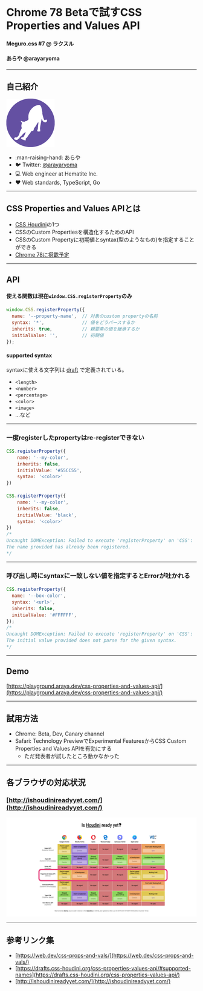 # Chrome 78 Betaで試すCSS Properties and Values API

#### Meguro.css #7 @ ラクスル

#### あらや @arayaryoma

---

## 自己紹介
![avatar](./images/profile-icon.png)
- :man-raising-hand: あらや
- :bird: Twitter: [@arayaryoma](https://twitter.com/arayaryoma)
- :computer: Web engineer at Hematite Inc.
- :heart: Web standards, TypeScript, Go

---

## CSS Properties and Values APIとは
- [CSS Houdini](https://drafts.css-houdini.org/)の1つ
- CSSのCustom Propertiesを構造化するためのAPI
- CSSのCustom Propertyに初期値とsyntax(型のようなもの)を指定することができる
- [Chrome 78に搭載予定](https://blog.chromium.org/2019/09/chrome-78-beta-new-houdini-api-native.html)

---

## API
#### 使える関数は現在`window.CSS.registerProperty`のみ
```javascript
window.CSS.registerProperty({
  name: '--property-name',  // 対象のcustom propertyの名前
  syntax: '*',              // 値をどうパースするか
  inherits: true,           // 親要素の値を継承するか
  initialValue: '',         // 初期値
});
```

#### supported syntax
syntaxに使える文字列は
[draft](https://drafts.css-houdini.org/css-properties-values-api/#supported-names)
で定義されている。

- `<length>`
- `<number>`
- `<percentage>`
- `<color>`
- `<image>`
- ...など

---

### 一度registerしたpropertyはre-registerできない

```javascript
CSS.registerProperty({
    name: '--my-color',
    inherits: false,
    initialValue: '#55CC55',
    syntax: '<color>'
})

CSS.registerProperty({
    name: '--my-color',
    inherits: false,
    initialValue: 'black',
    syntax: '<color>'
})
/*
Uncaught DOMException: Failed to execute 'registerProperty' on 'CSS':
The name provided has already been registered.
*/
```

---

### 呼び出し時にsyntaxに一致しない値を指定するとErrorが吐かれる
```javascript
CSS.registerProperty({
  name: '--box-color',
  syntax: '<url>',
  inherits: false,
  initialValue: '#FFFFFF',
});
/*
Uncaught DOMException: Failed to execute 'registerProperty' on 'CSS': 
The initial value provided does not parse for the given syntax.
*/
```
---

## Demo
[https://playground.araya.dev/css-properties-and-values-api/](https://playground.araya.dev/css-properties-and-values-api/)

---

## 試用方法
- Chrome: Beta, Dev, Canary channel
- Safari: Technology PreviewでExperimental FeaturesからCSS Custom Properties and Values APIを有効にする
    - ただ発表者が試したところ動かなかった
---

## 各ブラウザの対応状況
### [http://ishoudinireadyyet.com/](http://ishoudinireadyyet.com/)
![各ブラウザの対応状況](./images/css-houdini-browsers2019-10.png)

---

## 参考リンク集
- [https://web.dev/css-props-and-vals/](https://web.dev/css-props-and-vals/)
- [https://drafts.css-houdini.org/css-properties-values-api/#supported-names](https://drafts.css-houdini.org/css-properties-values-api/)
- [http://ishoudinireadyyet.com/](http://ishoudinireadyyet.com/)
